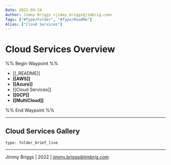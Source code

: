 ```yaml
---
Date: 2022-09-24
Author: Jimmy Briggs <jimmy.briggs@jimbrig.com>
Tags: ["#Type/Folder", "#Type/ReadMe"]
Alias: ["Cloud Services"]
---
```


# Cloud Services Overview

%% Begin Waypoint %%
- [[_README]]
- **[[AWS]]**
- **[[Azure]]**
- [[Cloud Services]]
- **[[GCP]]**
- **[[MultiCloud]]**

%% End Waypoint %%

***

## Cloud Services Gallery

 
```ccard
type: folder_brief_live
```
 

***

Jimmy Briggs | 2022 | <jimmy.briggs@jimbrig.com>



